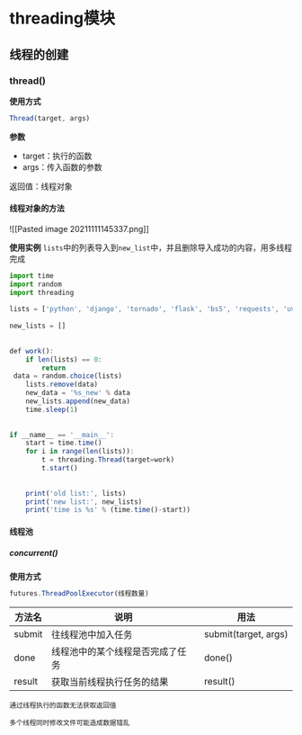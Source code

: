 # threading模块

## 线程的创建
### thread()
**使用方式**
```js
Thread(target, args)
```
**参数**
- target：执行的函数
- args：传入函数的参数

返回值：线程对象

#### 线程对象的方法
![[Pasted image 20211111145337.png]]

**使用实例**
`lists`中的列表导入到`new_list`中，并且删除导入成功的内容，用多线程完成
```js
import time  
import random  
import threading  
  
lists = ['python', 'django', 'tornado', 'flask', 'bs5', 'requests', 'uvloop']  
  
new_lists = []  
  
  
def work():  
    if len(lists) == 0:  
        return  
 data = random.choice(lists)  
    lists.remove(data)  
    new_data = '%s_new' % data  
    new_lists.append(new_data)  
    time.sleep(1)  
  
  
if __name__ == '__main__':  
    start = time.time()  
    for i in range(len(lists)):  
        t = threading.Thread(target=work)  
        t.start()  				
  
  
    print('old list:', lists)  
    print('new list:', new_lists)  
    print('time is %s' % (time.time()-start))
```

#### 线程池
##### concurrent()
**使用方式**
```js
futures.ThreadPoolExecutor(线程数量)
```

| 方法名 | 说明                             | 用法                 |
| ------ | -------------------------------- | -------------------- |
| submit | 往线程池中加入任务               | submit(target, args) |
| done   | 线程池中的某个线程是否完成了任务 | done()               |
| result | 获取当前线程执行任务的结果       | result()             |

```ad-warning
通过线程执行的函数无法获取返回值

多个线程同时修改文件可能造成数据错乱
```